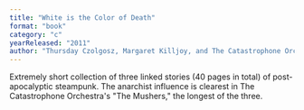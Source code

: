 ```yaml
---
title: "White is the Color of Death"
format: "book"
category: "c"
yearReleased: "2011"
author: "Thursday Czolgosz, Margaret Killjoy, and The Catastrophone Orchestra"
---
```

Extremely short collection of three linked stories (40  pages in total) of post-apocalyptic steampunk. The anarchist influence is  clearest in The Catastrophone Orchestra's "The Mushers," the longest of the  three.
 
 